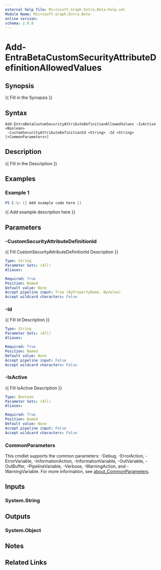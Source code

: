```yaml
---
external help file: Microsoft.Graph.Entra.Beta-help.xml
Module Name: Microsoft.Graph.Entra.Beta
online version:
schema: 2.0.0
---
```


# Add-EntraBetaCustomSecurityAttributeDefinitionAllowedValues

## Synopsis
{{ Fill in the Synopsis }}

## Syntax

```
Add-EntraBetaCustomSecurityAttributeDefinitionAllowedValues -IsActive <Boolean>
 -CustomSecurityAttributeDefinitionId <String> -Id <String> [<CommonParameters>]
```

## Description
{{ Fill in the Description }}

## Examples

### Example 1
```powershell
PS C:\> {{ Add example code here }}
```

{{ Add example description here }}

## Parameters

### -CustomSecurityAttributeDefinitionId
{{ Fill CustomSecurityAttributeDefinitionId Description }}

```yaml
Type: String
Parameter Sets: (All)
Aliases:

Required: True
Position: Named
Default value: None
Accept pipeline input: True (ByPropertyName, ByValue)
Accept wildcard characters: False
```

### -Id
{{ Fill Id Description }}

```yaml
Type: String
Parameter Sets: (All)
Aliases:

Required: True
Position: Named
Default value: None
Accept pipeline input: False
Accept wildcard characters: False
```

### -IsActive
{{ Fill IsActive Description }}

```yaml
Type: Boolean
Parameter Sets: (All)
Aliases:

Required: True
Position: Named
Default value: None
Accept pipeline input: False
Accept wildcard characters: False
```

### CommonParameters
This cmdlet supports the common parameters: -Debug, -ErrorAction, -ErrorVariable, -InformationAction, -InformationVariable, -OutVariable, -OutBuffer, -PipelineVariable, -Verbose, -WarningAction, and -WarningVariable. For more information, see [about_CommonParameters](https://go.microsoft.com/fwlink/?LinkID=113216).

## Inputs

### System.String

## Outputs

### System.Object
## Notes

## Related Links
